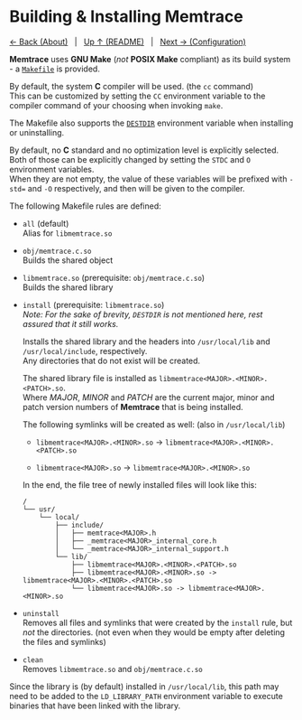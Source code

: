 <!--
  Copyright (c) 2022 Michael Federczuk
  SPDX-License-Identifier: CC-BY-SA-4.0
-->

# Building & Installing Memtrace #

[← Back (About)](About.md) &nbsp; | &nbsp;
[Up ↑ (README)](README.md) &nbsp; | &nbsp;
[Next → (Configuration)](Configuration.md)

**Memtrace** uses **GNU Make** (*not* **POSIX Make** compliant) as its build system - a [`Makefile`](../Makefile) is
provided.

By default, the system **C** compiler will be used. (the `cc` command)  
This can be customized by setting the `CC` environment variable to the compiler command of your choosing when invoking
`make`.

The Makefile also supports the [`DESTDIR`] environment variable when installing or uninstalling.

By default, no **C** standard and no optimization level is explicitly selected.  
Both of those can be explicitly changed by setting the `STDC` and `O` environment variables.  
When they are not empty, the value of these variables will be prefixed with `-std=` and `-O` respectively, and then will
be given to the compiler.

The following Makefile rules are defined:

* `all` (default)  
  Alias for `libmemtrace.so`

* `obj/memtrace.c.so`  
  Builds the shared object

* `libmemtrace.so` (prerequisite: `obj/memtrace.c.so`)  
  Builds the shared library

* `install` (prerequisite: `libmemtrace.so`)  
  _Note: For the sake of brevity, `DESTDIR` is not mentioned here, rest assured that it still works._

  Installs the shared library and the headers into `/usr/local/lib` and `/usr/local/include`, respectively.  
  Any directories that do not exist will be created.

  The shared library file is installed as `libmemtrace<MAJOR>.<MINOR>.<PATCH>.so`.  
  Where _MAJOR_, _MINOR_ and _PATCH_ are the current major, minor and patch version numbers of **Memtrace** that is
  being installed.

  The following symlinks will be created as well: (also in `/usr/local/lib`)

  * `libmemtrace<MAJOR>.<MINOR>.so` → `libmemtrace<MAJOR>.<MINOR>.<PATCH>.so`

  * `libmemtrace<MAJOR>.so` → `libmemtrace<MAJOR>.<MINOR>.so`

  In the end, the file tree of newly installed files will look like this:

  ```tree
  /
  └── usr/
      └── local/
          ├── include/
          │   ├── memtrace<MAJOR>.h
          │   ├── _memtrace<MAJOR>_internal_core.h
          │   └── _memtrace<MAJOR>_internal_support.h
          └── lib/
              ├── libmemtrace<MAJOR>.<MINOR>.<PATCH>.so
              ├── libmemtrace<MAJOR>.<MINOR>.so -> libmemtrace<MAJOR>.<MINOR>.<PATCH>.so
              └── libmemtrace<MAJOR>.so -> libmemtrace<MAJOR>.<MINOR>.so
  ```
  <!-- graph courtesy of tree(1) -->

* `uninstall`  
  Removes all files and symlinks that were created by the `install` rule, but *not* the directories.
  (not even when they would be empty after deleting the files and symlinks)

* `clean`  
  Removes `libmemtrace.so` and `obj/memtrace.c.so`

Since the library is (by default) installed in `/usr/local/lib`, this path may need to be added to the `LD_LIBRARY_PATH`
environment variable to execute binaries that have been linked with the library.

[`DESTDIR`]: https://www.gnu.org/software/make/manual/html_node/DESTDIR.html
